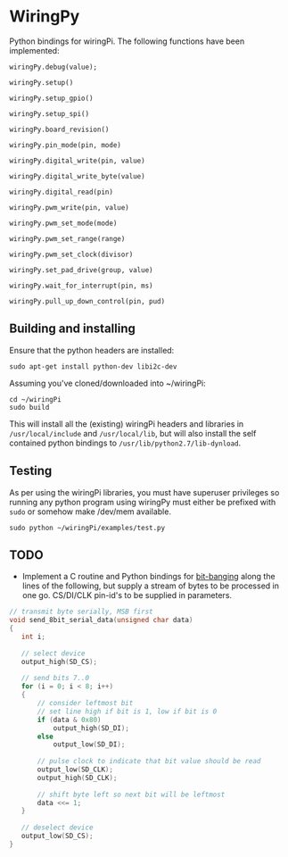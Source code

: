 WiringPy
========
Python bindings for wiringPi. The following functions have been implemented:

    wiringPy.debug(value);

    wiringPy.setup()
    
    wiringPy.setup_gpio()

    wiringPy.setup_spi()

    wiringPy.board_revision()

    wiringPy.pin_mode(pin, mode)

    wiringPy.digital_write(pin, value)
    
    wiringPy.digital_write_byte(value)

    wiringPy.digital_read(pin)

    wiringPy.pwm_write(pin, value)

    wiringPy.pwm_set_mode(mode)

    wiringPy.pwm_set_range(range)

    wiringPy.pwm_set_clock(divisor)

    wiringPy.set_pad_drive(group, value)

    wiringPy.wait_for_interrupt(pin, ms)

    wiringPy.pull_up_down_control(pin, pud)

Building and installing
-----------------------
Ensure that the python headers are installed:

    sudo apt-get install python-dev libi2c-dev

Assuming you've cloned/downloaded into ~/wiringPi:

    cd ~/wiringPi
    sudo build
 
This will install all the (existing) wiringPi headers and libraries in
`/usr/local/include` and `/usr/local/lib`, but will also install the
self contained python bindings to `/usr/lib/python2.7/lib-dynload`.

Testing
-------
As per using the wiringPi libraries, you must have superuser privileges
so running any python program using wiringPy must either be prefixed with
`sudo` or somehow make /dev/mem available.

    sudo python ~/wiringPi/examples/test.py

TODO
----
* Implement a C routine and Python bindings for 
  [bit-banging](https://en.wikipedia.org/wiki/Bit-banging)
  along the lines of the following, but supply a stream of 
  bytes to be processed in one go. CS/DI/CLK pin-id's to be
  supplied in parameters.

```C
// transmit byte serially, MSB first
void send_8bit_serial_data(unsigned char data)
{
   int i;
 
   // select device
   output_high(SD_CS);
 
   // send bits 7..0
   for (i = 0; i < 8; i++)
   {
       // consider leftmost bit
       // set line high if bit is 1, low if bit is 0
       if (data & 0x80)
           output_high(SD_DI);
       else
           output_low(SD_DI);
 
       // pulse clock to indicate that bit value should be read
       output_low(SD_CLK);
       output_high(SD_CLK);
 
       // shift byte left so next bit will be leftmost
       data <<= 1;
   }
 
   // deselect device
   output_low(SD_CS);
}
```
